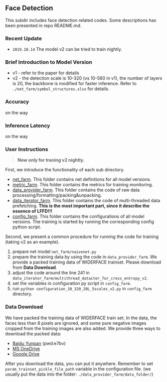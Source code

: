 ## Face Detection
This subdir includes face detection related codes. Some descriptions has 
been presented in repo README.md. 

### Recent Update
* `2019.10.14` The model v2 can be tried to train nightly.

### Brief Introduction to Model Version
* v1 - refer to the paper for details
* v2 - the detection scale is 10-320 (vs 10-560 in v1), the number of layers is 20, 
the backbone is modified for faster inference. Refer to `./net_farm/symbol_structures.xlsx` for details.

### Accuracy
on the way

### Inference Latency
on the way

### User Instructions
> **Now only for traning v2 nightly.**  

First, we introduce the functionality of each sub directory.
* [net_farm](net_farm). This folder contains net definitions for all model versions.
* [metric_farm](metric_farm). This folder contains the metrics for training monitoring.
* [data_provider_farm](data_provider_farm). This folder contains the code of raw data processing/formatting/packing&unpacking.
* [data_iterator_farm](data_iterator_farm). This folder contains the code of multi-threaded data prefetching. 
**This is the most important part, since it describe the essence of LFFD!!!**
* [config_farm](config_farm). This folder contains the configurations of all model versions. The training is started by running the corresponding config python script.

Second, we present a common procedure for running the code for training (taking v2 as an example).

1. prepare net model `net_farm/naivenet.py`
2. prepare the training data by using the code in `data_provider_farm`. We provide a packed 
training data of WIDERFACE trainset. Please download from **Data Download**.
3. adjust the code around the line 241 in `data_iterator_farm/multithread_dataiter_for_cross_entropy_v2`.
4. set the variables in configuration py script in `config_farm`.
5. run `python configuration_10_320_20L_5scales_v2.py` in `config_farm` directory.

### Data Download
We have packed the training data of WIDERFACE train set. In the data, the faces less than 8 pixels are ignored, and some pure negative 
images cropped from the training images are also added. We provide three ways to download the packed data:
* [Baidu Yunpan](https://pan.baidu.com/s/1a8Wk4GNkfPYbKAFSrZzFIQ) (pwd:e7bv)
* [MS OneDrive](https://1drv.ms/u/s!Av9h0YMgxdaSgwiP4nKDasu4m73J?e=v5UfWQ)
* [Google Drive](https://drive.google.com/open?id=1O3nJ6mQKD_sdFpfXmYoK7xnTUg3To7kO)

After you download the data, you can put it anywhere. Remember to set `param_trainset_pickle_file_path` variable in the configuration file. (we 
usually put the data into the folder: `./data_provider_farm/data_folder/`)
